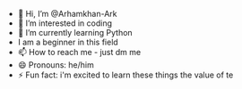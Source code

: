 - 👋 Hi, I’m @Arhamkhan-Ark
- 👀 I’m interested in coding
- 🌱 I’m currently learning Python
- I am a beginner in this field
- 📫 How to reach me - just dm me
- 😄 Pronouns: he/him
- ⚡ Fun fact: i'm excited to learn these things
the value of te